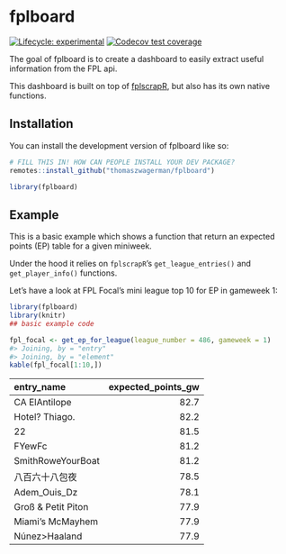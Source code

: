 
<!-- README.md is generated from README.Rmd. Please edit that file -->

# fplboard

<!-- badges: start -->

[![Lifecycle:
experimental](https://img.shields.io/badge/lifecycle-experimental-orange.svg)](https://lifecycle.r-lib.org/articles/stages.html#experimental)
[![Codecov test
coverage](https://codecov.io/gh/thomaszwagerman/fplboard/branch/main/graph/badge.svg)](https://app.codecov.io/gh/thomaszwagerman/fplboard?branch=main)
<!-- badges: end -->

The goal of fplboard is to create a dashboard to easily extract useful
information from the FPL api.

This dashboard is built on top of
[fplscrapR](https://github.com/wiscostret/fplscrapR), but also has its
own native functions.

## Installation

You can install the development version of fplboard like so:

``` r
# FILL THIS IN! HOW CAN PEOPLE INSTALL YOUR DEV PACKAGE?
remotes::install_github("thomaszwagerman/fplboard")

library(fplboard)
```

## Example

This is a basic example which shows a function that return an expected
points (EP) table for a given miniweek.

Under the hood it relies on `fplscrapR`’s `get_league_entries()` and
`get_player_info()` functions.

Let’s have a look at FPL Focal’s mini league top 10 for EP in gameweek
1:

``` r
library(fplboard)
library(knitr)
## basic example code

fpl_focal <- get_ep_for_league(league_number = 486, gameweek = 1)
#> Joining, by = "entry"
#> Joining, by = "element"
kable(fpl_focal[1:10,])
```

| entry_name         | expected_points_gw |
|:-------------------|-------------------:|
| CA ElAntilope      |               82.7 |
| Hotel? Thiago.     |               82.2 |
| 22                 |               81.5 |
| FYewFc             |               81.2 |
| SmithRoweYourBoat  |               81.2 |
| 八百六十八包夜     |               78.5 |
| Adem_Ouis_Dz       |               78.1 |
| Groß & Petit Piton |               77.9 |
| Miami’s McMayhem   |               77.9 |
| Núnez\>Haaland     |               77.9 |
